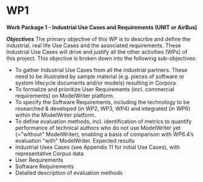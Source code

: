 WP1
===

**Work Package 1 - Industrial Use Cases and Requirements (UNIT or AirBus)**

**_Objectives_**
The primary objective of this WP is to describe and define the industrial, real life Use Cases and the associated requirements. These Industrial Use Cases will drive and justify all the other activities (WPs) of this project. This objective is broken down into the following sub-objectives:
 * To gather Industrial Use Cases from all the industrial partners. These need to be illustrated by sample material (e.g. pieces of software or system lifecycle documents and/or models) resulting in Corpora.
 * To formalize and prioritize User Requirements (incl. commercial requirements) on ModelWriter platform.
 * To specify the Software Requirements, including the technology to be researched & developed (in WP2, WP3, WP4) and integrated (in WP6) within the ModelWriter platform.
 * To define evaluation methods, incl. identification of metrics to quantify performance of technical authors who do not use ModelWriter yet (="without" ModelWriter), enabling a basis of comparison with WP6.4’s evaluation "with" ModelWriter.
Expected results
 * Industrial Uses Cases (see Appendix 11 for initial Use Cases), with representative Corpus data
 * User Requirements
 * Software Requirements
 * Detailed description of evaluation methods

